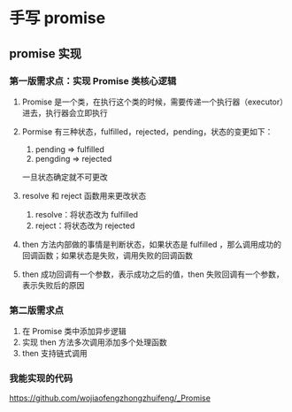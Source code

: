 # 手写 promise



## promise 实现

### 第一版需求点：实现 Promise 类核心逻辑

1. Promise 是一个类，在执行这个类的时候，需要传递一个执行器（executor）进去，执行器会立即执行

2. Pormise 有三种状态，fulfilled，rejected，pending，状态的变更如下：

   1. pending => fulfilled
   2. pengding => rejected

   一旦状态确定就不可更改

3. resolve 和 reject 函数用来更改状态

   1. resolve：将状态改为 fulfilled
   2. reject：将状态改为 rejected

4. then 方法内部做的事情是判断状态，如果状态是 fulfilled ，那么调用成功的回调函数；如果状态是失败，调用失败的回调函数

5. then 成功回调有一个参数，表示成功之后的值，then 失败回调有一个参数，表示失败后的原因



### 第二版需求点

1. 在 Promise 类中添加异步逻辑
2. 实现 then 方法多次调用添加多个处理函数
3. then 支持链式调用















### 我能实现的代码

https://github.com/wojiaofengzhongzhuifeng/_Promise





